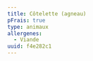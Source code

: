 ```yaml
---
title: Côtelette (agneau)
pFrais: true
type: animaux
allergenes:
  - Viande
uuid: f4e282c1
---
```


